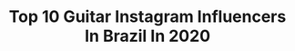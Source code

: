 ---
title: Top 10 Guitar Instagram Influencers In Brazil In 2020
description: >-
  Find top guitar Instagram influencers in Brazil in 2020. Most popular hashtags: #tbt #repost # #music.
platform: Instagram
profiles:
  - username: "deleogt"
    fullname: >-
      
    location: "Brazil"
    followers: 52403
    engagement: 1785
    commentsToLikes: 0.134125
    id: ck6016uxwey4a0i14o16qpf8z
    verified: false
    hashtags: ""
  - username: "fefemetal"
    fullname: >-
      Fernanda Lira
    location: "Brazil"
    followers: 86131
    engagement: 1166
    commentsToLikes: 0.023205
    id: ck14ltxlhwgum0i19xfrusy7x
    verified: false
    hashtags: "#tbt, #fernandalira, #soniaanubis, #luanadametto"
  - username: "isacsalles"
    fullname: >-
      Isa Salles
    location: "Brazil"
    followers: 98372
    engagement: 712
    commentsToLikes: 0.022191
    id: ck6u6vxwri0we0j71clta5z4a
    verified: true
    hashtags: "#foreofamily, #zizacare, #crueltyfree, #sevoceamaumporquecomeoutro"
  - username: "brunocarvalhobc"
    fullname: >-
      Bruno Carvalho
    location: "Brazil"
    followers: 12754
    engagement: 824
    commentsToLikes: 0.085770
    id: ck9we9wlmjbly0j78eqidlj45
    verified: false
    hashtags: "#tbt"
  - username: "esprilalimariane"
    fullname: >-
      E S P R I L A
    location: "Brazil"
    followers: 9415
    engagement: 767
    commentsToLikes: 0.091404
    id: ck5pzyz8e3ftf0i11uakrr1x1
    verified: false
    hashtags: "#motorocker, #ritmodefesta, #guitarlifestyle, #design"
  - username: "francotcherr"
    fullname: >-
      Franco Tcherr
    location: "Brazil"
    followers: 9869
    engagement: 580
    commentsToLikes: 0.069661
    id: ck6tsbd7x3t3x0j71bnibhvev
    verified: false
    hashtags: "#musicmylife, #repost, #deusnocomando, #acousticguitar"
  - username: "luisenrique_oficiall"
    fullname: >-
      Luis Enrique 
    location: "Brazil"
    followers: 3414
    engagement: 1637
    commentsToLikes: 0.103881
    id: ckap41pb45ghq0i78t4fys2wq
    verified: false
    hashtags: "#music, #repost, #trioeletrico, #lindodia"
  - username: "lucasxmalta"
    fullname: >-
      Lucas Malta
    location: "Brazil"
    followers: 83645
    engagement: 299
    commentsToLikes: 0.026168
    id: ck1387n4jevy10i195p2hyp7n
    verified: false
    hashtags: "#tattoo, #hairstyle"
  - username: "anderson_guitta"
    fullname: >-
      lanchinho_guitta
    location: "Brazil"
    followers: 3836
    engagement: 1619
    commentsToLikes: 0.078181
    id: ckaoxcbi4cpxf0i787eb83fu5
    verified: false
    hashtags: ""
  - username: "danylloxarles"
    fullname: >-
      Dany Boy
    location: "Brazil"
    followers: 10209
    engagement: 384
    commentsToLikes: 0.103752
    id: ck8t0l0afsf560j78lv82fd53
    verified: false
    hashtags: "#rockguitar, #forrodasantigas, #luansantana, #guitarristabrasileiro"
---